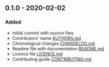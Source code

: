 ## 0.1.0 - 2020-02-02

### Added
- Initial commit with source files
- Contributors' name [AUTHORS.md]
- Chronological changes [CHANGELOG.md]
- Readme file with documentation [README.md]
- Licence file [LICENCE.md]
- Contributing guide [CONTRIBUTING.md]

[AUTHORS.md]: AUTHORS.md
[CHANGELOG.md]: CHANGELOG.md
[CONTRIBUTING.md]: CONTRIBUTING.md
[LICENCE.md]: LICENCE.md
[README.md]: README.md
[Keep a Changelog]: http://keepachangelog.com
[Semantic Versioning]: http://semver.org/

[unreleased]: https://github.com/${USER}/${REPO}/compare/0.1.0...HEAD
[0.1.1]: https://github.com/${USER}/${REPO}/compare/0.1.0...0.1.1
